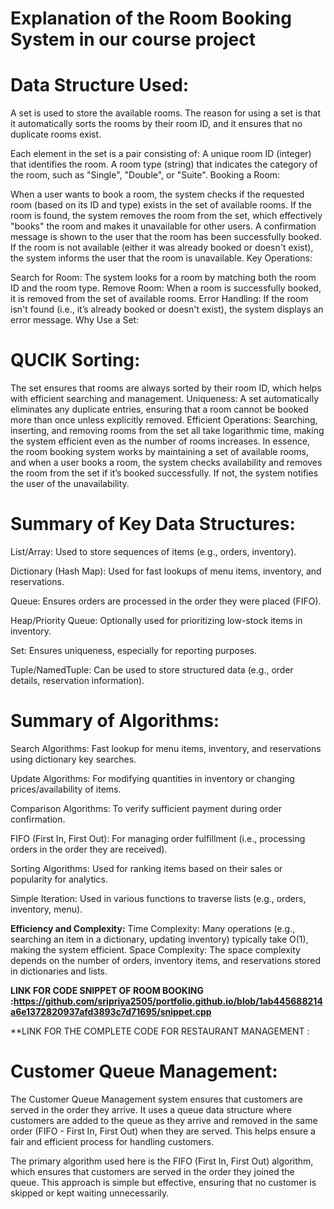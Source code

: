 
# **Explanation of the Room Booking System in our course project**

# Data Structure Used:

A set is used to store the available rooms. The reason for using a set is that it automatically sorts the rooms by their room ID, and it ensures that no duplicate rooms exist.

Each element in the set is a pair consisting of:
A unique room ID (integer) that identifies the room.
A room type (string) that indicates the category of the room, such as "Single", "Double", or "Suite".
Booking a Room:

When a user wants to book a room, the system checks if the requested room (based on its ID and type) exists in the set of available rooms.
If the room is found, the system removes the room from the set, which effectively "books" the room and makes it unavailable for other users.
A confirmation message is shown to the user that the room has been successfully booked.
If the room is not available (either it was already booked or doesn't exist), the system informs the user that the room is unavailable.
Key Operations:

Search for Room: The system looks for a room by matching both the room ID and the room type.
Remove Room: When a room is successfully booked, it is removed from the set of available rooms.
Error Handling: If the room isn't found (i.e., it’s already booked or doesn't exist), the system displays an error message.
Why Use a Set:

#  QUCIK Sorting:

The set ensures that rooms are always sorted by their room ID, which helps with efficient searching and management.
Uniqueness: A set automatically eliminates any duplicate entries, ensuring that a room cannot be booked more than once unless explicitly removed.
Efficient Operations: Searching, inserting, and removing rooms from the set all take logarithmic time, making the system efficient even as the number of rooms increases.
In essence, the room booking system works by maintaining a set of available rooms, and when a user books a room, the system checks availability and removes the room from the set if it’s booked successfully. If not, the system notifies the user of the unavailability.

# Summary of Key Data Structures:

List/Array: Used to store sequences of items (e.g., orders, inventory).

Dictionary (Hash Map): Used for fast lookups of menu items, inventory, and reservations.

Queue: Ensures orders are processed in the order they were placed (FIFO).

Heap/Priority Queue: Optionally used for prioritizing low-stock items in inventory.

Set: Ensures uniqueness, especially for reporting purposes.

Tuple/NamedTuple: Can be used to store structured data (e.g., order details, reservation information).

# Summary of Algorithms:

Search Algorithms: Fast lookup for menu items, inventory, and reservations using dictionary key searches.

Update Algorithms: For modifying quantities in inventory or changing prices/availability of items.

Comparison Algorithms: To verify sufficient payment during order confirmation.

FIFO (First In, First Out): For managing order fulfillment (i.e., processing orders in the order they are received).

Sorting Algorithms: Used for ranking items based on their sales or popularity for analytics.

Simple Iteration: Used in various functions to traverse lists (e.g., orders, inventory, menu).

**Efficiency and Complexity:**
Time Complexity: Many operations (e.g., searching an item in a dictionary, updating inventory) typically take O(1), making the system efficient.
Space Complexity: The space complexity depends on the number of orders, inventory items, and reservations stored in dictionaries and lists.


**LINK FOR CODE SNIPPET OF ROOM BOOKING :https://github.com/sripriya2505/portfolio.github.io/blob/1ab445688214a6e1372820937afd3893c7d71695/snippet.cpp**

**LINK FOR THE COMPLETE CODE FOR RESTAURANT MANAGEMENT :


# **Customer Queue Management:**
The Customer Queue Management system ensures that customers are served in the order they arrive. It uses a queue data structure where customers are added to the queue as they arrive and removed in the same order (FIFO - First In, First Out) when they are served. This helps ensure a fair and efficient process for handling customers.

The primary algorithm used here is the FIFO (First In, First Out) algorithm, which ensures that customers are served in the order they joined the queue. This approach is simple but effective, ensuring that no customer is skipped or kept waiting unnecessarily.







